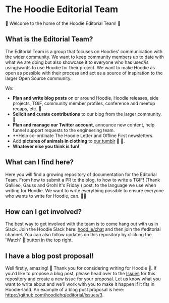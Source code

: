 # The Hoodie Editorial Team

:rocket: Welcome to the home of the Hoodie Editorial Team! :rocket:

## What is the Editorial Team?

The Editorial Team is a group that focuses on Hoodies' communication with the wider community. We want to keep community members up to date with what we are doing but also showcase it to everyone who has used/is using/wants to use Hoodie for their project. We want to make Hoodie as open as possible with their process and act as a source of inspiration to the larger Open Source community.

We:
- **Plan and write blog posts** on or around Hoodie, Hoodie releases, side projects, TGIF, community member profiles, conference and meetup recaps, etc. :memo:
- **Solicit and curate contributions** to our blog from the larger community. :mag_right:
- **Plan and manage our Twitter account**, announce new content, help funnel support requests to the engineering team.
- **Help co-ordinate The Hoodie Letter and Offline First newsletters.
- Add **pictures of animals in clothing** to [our tumblr](http://meetthehoodies.tumblr.com) :dog: :shirt:.
- **Whatever else you think is fun!**

## What can I find here? 

Here you will find a growing repository of documentation for the Editorial Team. From how to submit a PR to the blog, to how to write a TGIF! (Thank Gallileo, Gauss and Grohl It's Friday!) post, to the language we use when writing for Hoodie. We want to write everything possible to ensure everyone who wants to write for Hoodie, can. :ok_woman:

## How can I get involved?

The best way to get involved with the team is to come hang out with us in Slack. Join the Hoodie Slack here: [hood.ie/chat](http://hood.ie/chat) and then join the #editorial channel. You can also follow updates on this repository by clicking the 'Watch' :eyes: button in the top right.

## I have a blog post proposal!

Well firstly, amazing! :tada: Thank you for considering writing for Hoodie :sparkling_heart:.
If you'd like to propose a blog post, please head over to the [Issues](https://github.com/hoodiehq/editorial/issues) for this repository and create a new issue for your proposal. Let us know what you want to write about and we'll work with you to make it happen if it fits in Hoodie-land. An example of a blog post proposal is here: https://github.com/hoodiehq/editorial/issues/3.
